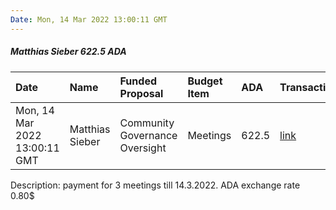 ```yaml
---
Date: Mon, 14 Mar 2022 13:00:11 GMT
---
```


##### Matthias Sieber 622.5 ADA

| Date      | Name | Funded Proposal | Budget Item | ADA | Transaction|
| :---        | :---  | :--- | :--- | :--- | :--- |
| Mon, 14 Mar 2022 13:00:11 GMT | Matthias Sieber | Community Governance Oversight | Meetings | 622.5 | [link](https://cardanoscan.io/transaction/120d30ae36eb4631daa07d6c7f349e588ace04e3ef69d0be25b04d20f29c7f7d)|

Description: payment for 3 meetings till 14.3.2022.
ADA exchange rate 0.80$
